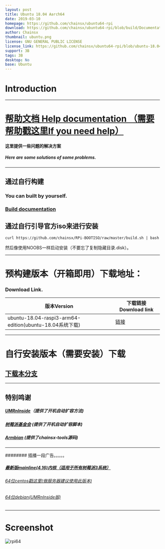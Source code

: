 ```yaml
---
layout: post
title: Ubuntu 18.04 Aarch64
date: 2019-03-10
homepage: https://github.com/chainsx/ubuntu64-rpi
download: https://github.com/chainsx/ubuntu64-rpi/blob/build/Documentation/bionic-release.md
author: Chainsx
thumbnail: ubuntu.png
license: GNU GENERAL PUBLIC LICENSE
license_link: https://github.com/chainsx/ubuntu64-rpi/blob/ubuntu-18.04-arm64/LICENSE
support: 3B
tags: 3B
desktop: No
base: Ubuntu
---
```


# Introduction

****************

# [帮助文档 Help documentation （需要帮助戳这里If you need help）](https://github.com/chainsx/ubuntu64-rpi/wiki)
#### 这里提供一些问题的解决方案
##### Here are some solutions of some problems.

***************

## 通过自行构建
### You can built by yourself.

### [Build documentation](https://github.com/chainsx/ubuntu64-rpi/wiki/Build-by-yourself)

## 通过自行引导官方iso来进行安装

`curl https://github.com/chainsx/RPi-BOOTISO/raw/master/build.sh | bash`


然后像使用NOOBS一样启动安装（不要忘了复制隐藏目录.disk）。



**********************

# 预构建版本（开箱即用）下载地址：
### Download Link.

| 版本Version | 下载链接Download link |
|--------|--------|
| ubuntu-18.04-raspi3-arm64-edition(ubuntu-18.04系统下载)  | [链接](https://github.com/chainsx/ubuntu64-rpi/blob/build/Documentation/bionic-release.md)|

***********************

# 自行安装版本（需要安装）下载

## [下载本分支](https://github.com/chainsx/ubuntu64-rpi/archive/ubuntu-18.04-arm64.zip)


***********

## 特别鸣谢
##### [UMRnInside](https://github.com/UMRnInside)（提供了开机自动扩容方法)
##### [树莓派基金会](https://www.raspberrypi.org) (提供了开机自动扩容脚本)
##### [Armbian](https://armbian.com) (提供了chainsx-tools源码)


***************
######## 插播一段广告。。。。。
##### [最新版mainline(4.16)内核（适用于所有树莓派3系统）](https://github.com/chainsx/firmware64-rpi)
###### [64位centos戳这里(做服务器建议使用此版本)](https://github.com/chainsx/centos64-rpi)
###### [64位debian(UMRnInside版)](https://github.com/UMRnInside/RPi-arm64)
***************


# Screenshot

![rpi64](https://raw.githubusercontent.com/rpisystem/RPiSystem.github.io/master/thumbnails/Screenshot/ubuntu64-rpi.png)